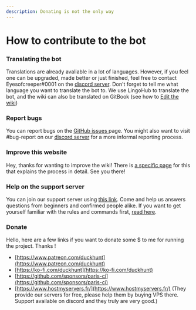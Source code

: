 ```yaml
---
description: Donating is not the only way
---
```


# How to contribute to the bot

### Translating the bot

Translations are already avaliable in a lot of languages. However, if you feel one can be upgraded, made better or just finished, feel free to contact Eyesofcreeper\#0001 on the [discord server](https://discordapp.com/invite/2BksEkV). Don't forget to tell me what language you want to translate the bot to. We use LingoHub to translate the bot, and the wiki can also be translated on GitBook \(see how to [Edit the wiki](../how-to-edit-this-wiki.md)\)

### Report bugs

You can report bugs on the [GitHub issues ](https://github.com/DuckHunt-discord/DHV3/issues)page. You might also want to visit \#bug-report on our [discord server](https://discordapp.com/invite/2BksEkV) for a more informal reporting process.

### Improve this website

Hey, thanks for wanting to improve the wiki! There is [a specific page](../how-to-edit-this-wiki.md) for this that explains the process in detail.  See you there!

### Help on the support server

You can join our support server using [this link](https://discord.gg/2BksEkV). Come and help us answers questions from beginners and confirmed people alike. If you want to get yourself familiar with the rules and commands first, [read here](../support-server/how-to-join.md). 

### Donate

Hello, here are a few links if you want to donate some $ to me for running the project. Thanks ! 

* [https://www.patreon.com/duckhunt](https://www.patreon.com/duckhunt)
* [https://ko-fi.com/duckhunt](https://ko-fi.com/duckhunt)
* [https://github.com/sponsors/paris-ci](https://github.com/sponsors/paris-ci)
* [https://www.hostmyservers.fr/](https://www.hostmyservers.fr/) \(They provide our servers for free, please help them by buying VPS there. Support available on discord and they truly are very good.\)



